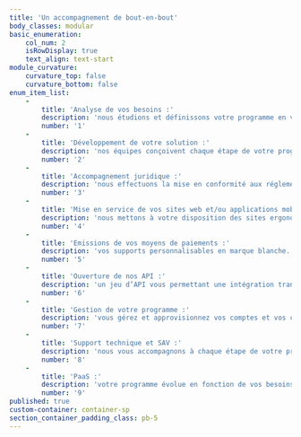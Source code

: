 ```yaml
---
title: 'Un accompagnement de bout-en-bout'
body_classes: modular
basic_enumeration:
    col_num: 2
    isRowDisplay: true
    text_align: text-start
module_curvature:
    curvature_top: false
    curvature_bottom: false
enum_item_list:
    -
        title: 'Analyse de vos besoins :'
        description: 'nous étudions et définissons votre programme en vous apportant notre expertise.'
        number: '1'
    -
        title: 'Développement de votre solution :'
        description: 'nos équipes conçoivent chaque étape de votre programme en respectant votre cahier des charges.'
        number: '2'
    -
        title: 'Accompagnement juridique :'
        description: 'nous effectuons la mise en conformité aux réglementations et lois en vigueur.'
        number: '3'
    -
        title: 'Mise en service de vos sites web et/ou applications mobiles :'
        description: 'nous mettons à votre disposition des sites ergonomiques et à votre image.'
        number: '4'
    -
        title: 'Emissions de vos moyens de paiements :'
        description: 'vos supports personnalisables en marque blanche.'
        number: '5'
    -
        title: 'Ouverture de nos API :'
        description: 'un jeu d’API vous permettant une intégration transparente à votre programme.'
        number: '6'
    -
        title: 'Gestion de votre programme :'
        description: 'vous gérez et approvisionnez vos comptes et vos cartes en toute liberté et selon vos besoins.'
        number: '7'
    -
        title: 'Support technique et SAV :'
        description: 'nous vous accompagnons à chaque étape de votre projet.'
        number: '8'
    -
        title: 'PaaS :'
        description: 'votre programme évolue en fonction de vos besoins.'
        number: '9'
published: true
custom-container: container-sp
section_container_padding_class: pb-5
---
```


